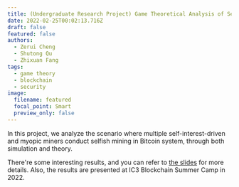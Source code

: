 ```yaml
---
title: (Undergraduate Research Project) Game Theoretical Analysis of Selfish Mining in Blockchain
date: 2022-02-25T00:02:13.716Z
draft: false
featured: false
authors:
  - Zerui Cheng
  - Shutong Qu
  - Zhixuan Fang
tags:
  - game theory
  - blockchain
  - security
image:
  filename: featured
  focal_point: Smart
  preview_only: false
---
```

In this project, we analyze the scenario where multiple self-interest-driven and myopic miners conduct selfish mining in Bitcoin system, through both simulation and theory. 

There're some interesting results, and you can refer to [the slides](https://zerui-cheng.com/uploads/multi-selfish-mining.pdf) for more details. Also, the results are presented at IC3 Blockchain Summer Camp in 2022.